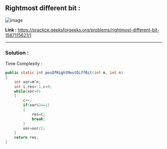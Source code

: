 ## Rightmost different bit :

![image](https://user-images.githubusercontent.com/23376002/170036939-73d5bca0-653c-4c4a-b3da-a1b4deae49da.png)


**Link :** https://practice.geeksforgeeks.org/problems/rightmost-different-bit-1587115621/1


-----------------------------------------------------------------------------------------------------------------------------------------------------


### Solution :

Time Complexity :


```java
public static int posOfRightMostDiffBit(int m, int n)
{
    int xor=m^n;
    int i,res=-1,c=0;
    while(xor>0)
    {
        c++;
        if(xor%2==1)
        {
            res=c;
            break;
        }
        xor=xor/2;
    }
    return res;
}
```


